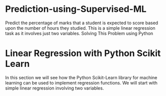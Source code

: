 # Prediction-using-Supervised-ML
Predict the percentage of marks that a student is expected to score based upon the number of hours they studied. This is a simple linear regression task as it involves just two variables. Solving This Problem using Python
# Linear Regression with Python Scikit Learn
In this section we will see how the Python Scikit-Learn library for machine learning can be used to implement regression functions. We will start with simple linear regression involving two variables.
